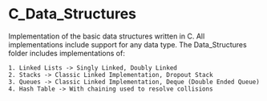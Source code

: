 # C_Data_Structures

Implementation of the basic data structures written in C. All implementations include support for any data type.
The Data_Structures folder includes implementations of:

    1. Linked Lists -> Singly Linked, Doubly Linked
    2. Stacks -> Classic Linked Implementation, Dropout Stack
    3. Queues -> Classic Linked Implementation, Deque (Double Ended Queue)
    4. Hash Table -> With chaining used to resolve collisions
